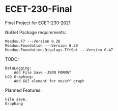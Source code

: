 # ECET-230-Final
 Final Project for ECET-230-2021

 NuGet Package requirements:

	Meadow.F7 ---Version 0.28
 	Meadow.Foundation ---Version 0.29
	Meadow.Foundation.Displays.TftSpi ---Version 0.47


 TODO:
 
	DataLogging:
		Add File Save -JSON FORMAT
	LCD Graphing:
		Add GUI element for on/off graph


Planned Features:

	File save,
	Graphing
